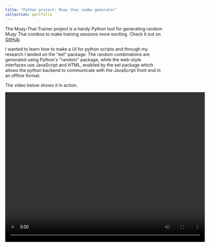 ```yaml
---
title: "Python project: Muay thai combo generator"
collection: portfolio
---
```



The Muay-Thai-Trainer project is a handy Python tool for generating random Muay Thai combos to make training sessions more exciting. Check it out on [GitHub](https://github.com/tdeenv/Muay-Thai-Trainer).


I wanted to learn how to make a UI for python scripts and through my research I landed on the "eel" package. The random combinations are generated using Python's "random" package,
while the web-style interfaces use JavaScript and HTML, enabled by the eel package which allows the python backend to communicate with the JavaScript front end in an offline format.

The video below shows it in action.


<video width="640" height="480" controls>
  <source src="https://raw.githubusercontent.com/tdeenv/tdeenv.github.io/master/images/video.mp4" type="video/mp4">
</video>
